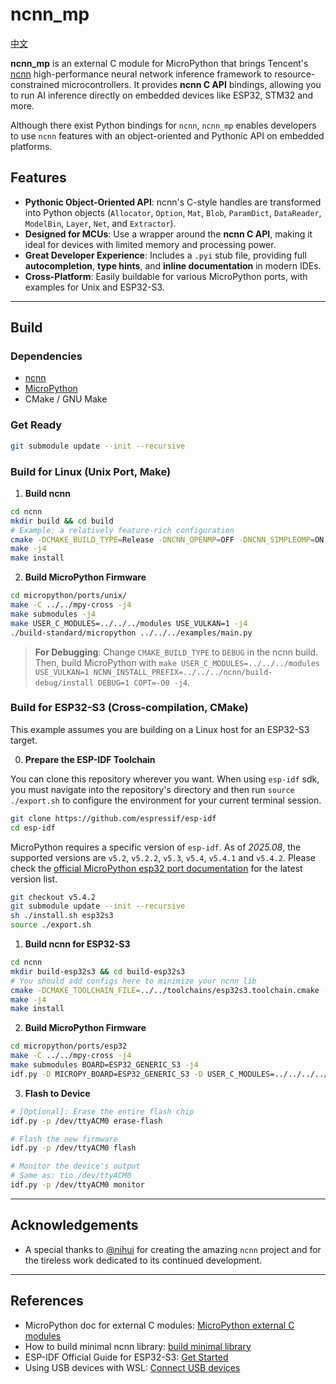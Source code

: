 # ncnn_mp

[中文](./README_zh.md)

**ncnn_mp** is an external C module for MicroPython that brings Tencent's [ncnn](https://github.com/Tencent/ncnn) high-performance neural network inference framework to resource-constrained microcontrollers. It provides **ncnn C API** bindings, allowing you to run AI inference directly on embedded devices like ESP32, STM32 and more.

Although there exist Python bindings for `ncnn`, `ncnn_mp` enables developers to use `ncnn` features with an object-oriented and Pythonic API on embedded platforms.

## Features

- **Pythonic Object-Oriented API**: ncnn's C-style handles are transformed into Python objects (`Allocator`, `Option`, `Mat`, `Blob`, `ParamDict`, `DataReader`, `ModelBin`, `Layer`, `Net`, and `Extractor`).
- **Designed for MCUs**: Use a wrapper around the **ncnn C API**, making it ideal for devices with limited memory and processing power.
- **Great Developer Experience**: Includes a `.pyi` stub file, providing full **autocompletion**, **type hints**, and **inline documentation** in modern IDEs.
- **Cross-Platform**: Easily buildable for various MicroPython ports, with examples for Unix and ESP32-S3.

---

## Build

### Dependencies

- [ncnn](https://github.com/Tencent/ncnn)
- [MicroPython](https://github.com/micropython/micropython)
- CMake / GNU Make

### Get Ready

```bash
git submodule update --init --recursive
```

### Build for Linux (Unix Port, Make)

1.  **Build ncnn**

```bash
cd ncnn
mkdir build && cd build
# Example: a relatively feature-rich configuration
cmake -DCMAKE_BUILD_TYPE=Release -DNCNN_OPENMP=OFF -DNCNN_SIMPLEOMP=ON -DNCNN_VULKAN=ON -DNCNN_BUILD_BENCHMARK=OFF -DCMAKE_EXPORT_COMPILE_COMMANDS=ON -DCMAKE_INSTALL_PREFIX=./install ..
make -j4
make install
```

2.  **Build MicroPython Firmware**

```bash
cd micropython/ports/unix/
make -C ../../mpy-cross -j4
make submodules -j4
make USER_C_MODULES=../../../modules USE_VULKAN=1 -j4
./build-standard/micropython ../../../examples/main.py
```

> **For Debugging**: Change `CMAKE_BUILD_TYPE` to `DEBUG` in the ncnn build. Then, build MicroPython with `make USER_C_MODULES=../../../modules USE_VULKAN=1 NCNN_INSTALL_PREFIX=../../../ncnn/build-debug/install DEBUG=1 COPT=-O0 -j4`.

### Build for ESP32-S3 (Cross-compilation, CMake)

This example assumes you are building on a Linux host for an ESP32-S3 target.

0.  **Prepare the ESP-IDF Toolchain**

You can clone this repository wherever you want. When using `esp-idf` sdk, you must navigate into the repository's directory and then run `source ./export.sh` to configure the environment for your current terminal session.

```bash
git clone https://github.com/espressif/esp-idf
cd esp-idf
```

MicroPython requires a specific version of `esp-idf`. As of _2025.08_, the supported versions are `v5.2`, `v5.2.2`, `v5.3`, `v5.4`, `v5.4.1` and `v5.4.2`. Please check the [official MicroPython esp32 port documentation](https://github.com/micropython/micropython/blob/master/ports/esp32/README.md) for the latest version list.

```bash
git checkout v5.4.2
git submodule update --init --recursive
sh ./install.sh esp32s3
source ./export.sh
```

1.  **Build ncnn for ESP32-S3**

```bash
cd ncnn
mkdir build-esp32s3 && cd build-esp32s3
# You should add configs here to minimize your ncnn lib
cmake -DCMAKE_TOOLCHAIN_FILE=../../toolchains/esp32s3.toolchain.cmake -DCMAKE_EXPORT_COMPILE_COMMANDS=ON -DCMAKE_INSTALL_PREFIX=./install ..
make -j4
make install
```

2.  **Build MicroPython Firmware**

```bash
cd micropython/ports/esp32
make -C ../../mpy-cross -j4
make submodules BOARD=ESP32_GENERIC_S3 -j4
idf.py -D MICROPY_BOARD=ESP32_GENERIC_S3 -D USER_C_MODULES=../../../../modules/ncnn_mp/micropython.cmake -D NCNN_INSTALL_PREFIX=../../../../ncnn/build-esp32s3/install build
```

3.  **Flash to Device**

```bash
# [Optional]: Erase the entire flash chip
idf.py -p /dev/ttyACM0 erase-flash

# Flash the new firmware
idf.py -p /dev/ttyACM0 flash

# Monitor the device's output
# Same as: tio /dev/ttyACM0
idf.py -p /dev/ttyACM0 monitor
```

---

## Acknowledgements

- A special thanks to [@nihui](https://github.com/nihui) for creating the amazing `ncnn` project and for the tireless work dedicated to its continued development.

---

## References
- MicroPython doc for external C modules: [MicroPython external C modules](https://docs.micropython.org/en/latest/develop/cmodules.html)
- How to build minimal ncnn library: [build minimal library](https://github.com/Tencent/ncnn/wiki/build-minimal-library)
- ESP-IDF Official Guide for ESP32-S3: [Get Started](https://docs.espressif.com/projects/esp-idf/en/stable/esp32s3/get-started/index.html)
- Using USB devices with WSL: [Connect USB devices](https://learn.microsoft.com/en-us/windows/wsl/connect-usb#attach-a-usb-device)